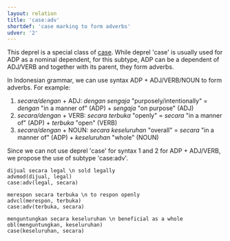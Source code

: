 ```yaml
---
layout: relation
title: 'case:adv'
shortdef: 'case marking to form adverbs'
udver: '2'
---
```


This deprel is a special class of [case](). While deprel 'case' is usually used for ADP as a nominal dependent, for this subtype, ADP can be a dependent of ADJ/VERB and together with its parent, they form adverbs.

In Indonesian grammar, we can use syntax ADP + ADJ/VERB/NOUN to form adverbs. For example:
1. _secara/dengan_ + ADJ: _dengan sengaja_ "purposely/intentionally" = _dengan_ "in a manner of" (ADP) + _sengaja_ "on purpose" (ADJ)
2. _secara/dengan_ + VERB: _secara terbuka_ "openly" = _secara_ "in a manner of" (ADP) + _terbuka_ "open" (VERB)
3. _secara/dengan_ + NOUN: _secara keseluruhan_ "overall" = _secara_ "in a manner of" (ADP) + _keseluruhan_ "whole" (NOUN)

Since we can not use deprel 'case' for syntax 1 and 2 for ADP + ADJ/VERB, we propose the use of subtype 'case:adv'. 

~~~ sdparse
dijual secara legal \n sold legally
advmod(dijual, legal)
case:adv(legal, secara)
~~~

~~~ sdparse
merespon secara terbuka \n to respon openly
advcl(merespon, terbuka)
case:adv(terbuka, secara)
~~~

~~~ sdparse
menguntungkan secara keseluruhan \n beneficial as a whole
obl(menguntungkan, keseluruhan)
case(keseluruhan, secara)
~~~

<!-- Interlanguage links updated Ne 5. května 2024, 18:20:49 CEST -->
